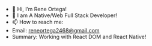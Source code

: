- 👋 Hi, I’m Rene Ortega!
- 🌱 I am A Native/Web Full Stack Developer!
- 📫 How to reach me: 
- Email: reneortega2468@gmail.com
- Summary: Working with React DOM and React Native!
